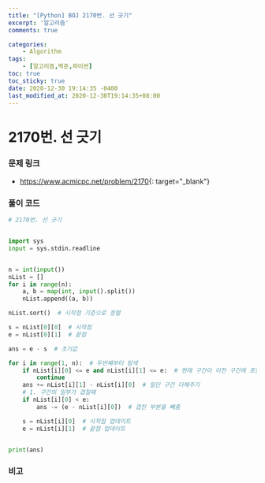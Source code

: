 ```yaml
---
title: "[Python] BOJ 2170번. 선 긋기"
excerpt: '알고리즘'
comments: true

categories:
    - Algorithm
tags:
    - [알고리즘,백준,파이썬]
toc: true
toc_sticky: true
date: 2020-12-30 19:14:35 -0400
last_modified_at: 2020-12-30T19:14:35+08:00
---
```


# 2170번. 선 긋기

### 문제 링크
- <https://www.acmicpc.net/problem/2170>{: target="\_blank"}

### 풀이 코드

```python
# 2170번. 선 긋기


import sys
input = sys.stdin.readline


n = int(input())
nList = []
for i in range(n):
    a, b = map(int, input().split())
    nList.append((a, b))

nList.sort()  # 시작점 기준으로 정렬

s = nList[0][0]  # 시작점
e = nList[0][1]  # 끝점

ans = e - s  # 초기값

for i in range(1, n):  # 두번째부터 탐색
    if nList[i][0] <= e and nList[i][1] <= e:  # 현재 구간이 이전 구간에 포함되면
        continue
    ans += nList[i][1] - nList[i][0]  # 일단 구간 더해주기
    # 1. 구간의 일부가 겹칠때
    if nList[i][0] < e:
        ans -= (e - nList[i][0])  # 겹친 부분을 빼줌

    s = nList[i][0]  # 시작점 업데이트
    e = nList[i][1]  # 끝점 업데이트


print(ans)
```

### 비고